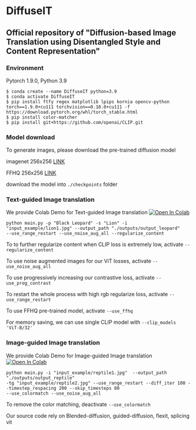# DiffuseIT
## Official repository of "Diffusion-based Image Translation using Disentangled Style and Content Representation"

### Environment
Pytorch 1.9.0, Python 3.9

```
$ conda create --name DiffuseIT python=3.9
$ conda activate DiffuseIT
$ pip install ftfy regex matplotlib lpips kornia opencv-python torch==1.9.0+cu111 torchvision==0.10.0+cu111 -f https://download.pytorch.org/whl/torch_stable.html
$ pip install color-matcher
$ pip install git+https://github.com/openai/CLIP.git
```

### Model download
To generate images, please download the pre-trained diffusion model

imagenet 256x256 [LINK](https://drive.google.com/file/d/1kfCPMZLaAcpoIcvzTHwVVJ_qDetH-Rns/view?usp=sharing)

FFHQ 256x256 [LINK](https://drive.google.com/file/d/1-oY7JjRtET4QP3PIWg3ilxAo4VfjCa3J/view?usp=sharing)

download the model into ```./checkpoints``` folder

### Text-guided Image translation

We provide Colab Demo for Text-guided Image translation [![Open In Colab](https://colab.research.google.com/assets/colab-badge.svg)](https://colab.research.google.com/drive/1OlN7LBT-cH8D0cY0arfhNoGyxUwMXz56?usp=sharing)

```
python main.py -p "Black Leopard" -s "Lion" -i "input_example/lion1.jpg" --output_path "./outputs/output_leopard" 
--use_range_restart --use_noise_aug_all --regularize_content
```

To to further regularize content when CLIP loss is extremely low, activate ```--regularize_content```

To use noise augmented images for our ViT losses, activate ```--use_noise_aug_all```

To use progressively increasing our contrastive loss, activate ```--use_prog_contrast```

To restart the whole process with high rgb regularize loss, activate ```--use_range_restart```

To use FFHQ pre-trained model, activate ```--use_ffhq```

For memory saving, we can use single CLIP model with ```--clip_models 'ViT-B/32'```

### Image-guided Image translation

We provide Colab Demo for Image-guided Image translation [![Open In Colab](https://colab.research.google.com/assets/colab-badge.svg)](https://colab.research.google.com/drive/1nDAJ-rxftY-_1sSX48P-on26WBRlSIAw?usp=sharing)
```
python main.py -i "input_example/reptile1.jpg"  --output_path "./outputs/output_reptile" 
-tg "input_example/reptile2.jpg" --use_range_restart --diff_iter 100 --timestep_respacing 200 --skip_timesteps 80 
--use_colormatch --use_noise_aug_all
```

To remove the color matching, deactivate ```--use_colormatch```



Our source code rely on Blended-diffusion, guided-diffusion, flexit, splicing vit
